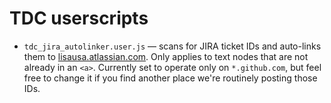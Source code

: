 TDC userscripts
===========

- `tdc_jira_autolinker.user.js` &mdash; scans for JIRA ticket IDs and auto-links them to [lisausa.atlassian.com](http://lisausa.atlassian.com). Only applies to text nodes that are not already in an `<a>`. Currently set to operate only on `*.github.com`, but feel free to change it if you find another place we're routinely posting those IDs.

